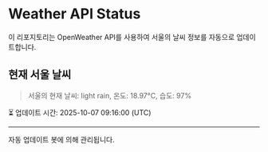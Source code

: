
# Weather API Status

이 리포지토리는 OpenWeather API를 사용하여 서울의 날씨 정보를 자동으로 업데이트합니다.

## 현재 서울 날씨
> 서울의 현재 날씨: light rain, 온도: 18.97°C, 습도: 97%

⏳ 업데이트 시간: 2025-10-07 09:16:00 (UTC)

---
자동 업데이트 봇에 의해 관리됩니다.
